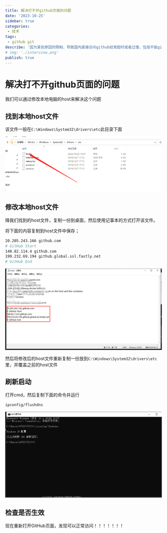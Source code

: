 ```yaml
---
title: 解决打不开github页面的问题
date: '2023-10-25'
sidebar: true
categories:
 - 技术
tags:
 - github git
describe: '因为某些原因的限制，导致国内直接访问github经常超时或者过慢，包括不能git pull和git push等操作，让广大社区爱好者深恶痛绝！！！！！'
# img: './interview.png'
publish: true
---
```

# 解决打不开github页面的问题

我们可以通过修改本地电脑的host来解决这个问题

## 找到本地host文件

该文件一般在`C:\Windows\System32\drivers\etc`此目录下面

![1](./imgs/1.png)

## 修改本地host文件

降我们找到的host文件，复制一份到桌面，然后使用记事本的方式打开该文件。

将下面的内容复制到host文件中保存；

```sh
20.205.243.166 github.com
# GitHub Start
140.82.114.4 github.com
199.232.69.194 github.global.ssl.fastly.net
# GitHub End
```

![2](./imgs/2.png)

然后将修改后的host文件重新复制一份放到`C:\Windows\System32\drivers\etc`里，并覆盖之前的host文件

## 刷新启动

打开cmd，然后复制下面的命令并运行

```sh
ipconfig/flushdns
```

![3](./imgs/3.png)

## 检查是否生效

现在重新打开GitHub页面，发现可以正常访问！！！！！！！
